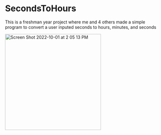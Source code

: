 # SecondsToHours

This is a freshman year project where me and 4 others made a simple program to convert a user inputed seconds to hours, minutes, and seconds 

<img width="315" alt="Screen Shot 2022-10-01 at 2 05 13 PM" src="https://user-images.githubusercontent.com/73144044/193424483-1c93e8c7-c75f-448d-8cff-2130d8b47ae5.png">

